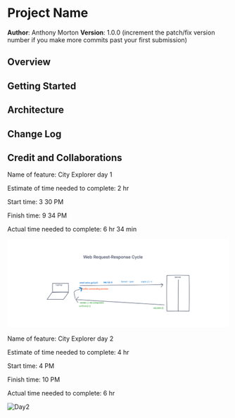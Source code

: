 # Project Name

**Author**: Anthony Morton
**Version**: 1.0.0 (increment the patch/fix version number if you make more commits past your first submission)

## Overview
<!-- Provide a high level overview of what this application is and why you are building it, beyond the fact that it's an assignment for this class. (i.e. What's your problem domain?) -->

## Getting Started
<!-- What are the steps that a user must take in order to build this app on their own machine and get it running? -->

## Architecture
<!-- Provide a detailed description of the application design. What technologies (languages, libraries, etc) you're using, and any other relevant design information. -->

## Change Log
<!-- Use this area to document the iterative changes made to your application as each feature is successfully implemented. Use time stamps. Here's an example:

01-01-2001 4:59pm - Application now has a fully-functional express server, with a GET route for the location resource. -->

## Credit and Collaborations
<!-- Give credit (and a link) to other people or resources that helped you build this application. -->

Name of feature: City Explorer day 1

Estimate of time needed to complete: 2 hr

Start time: 3 30 PM

Finish time: 9 34 PM

Actual time needed to complete: 6 hr 34 min

![Day1](src/images/servermapping.png)

Name of feature: City Explorer day 2

Estimate of time needed to complete: 4 hr

Start time: 4 PM

Finish time: 10 PM

Actual time needed to complete: 6 hr

![Day2](src/images/day2whiteboard.png)